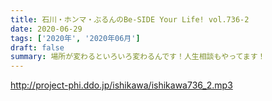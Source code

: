 ```yaml
---
title: 石川・ホンマ・ぶるんのBe-SIDE Your Life! vol.736-2
date: 2020-06-29
tags: ['2020年', '2020年06月']
draft: false
summary: 場所が変わるといろいろ変わるんです！人生相談もやってます！
---
```


http://project-phi.ddo.jp/ishikawa/ishikawa736_2.mp3
